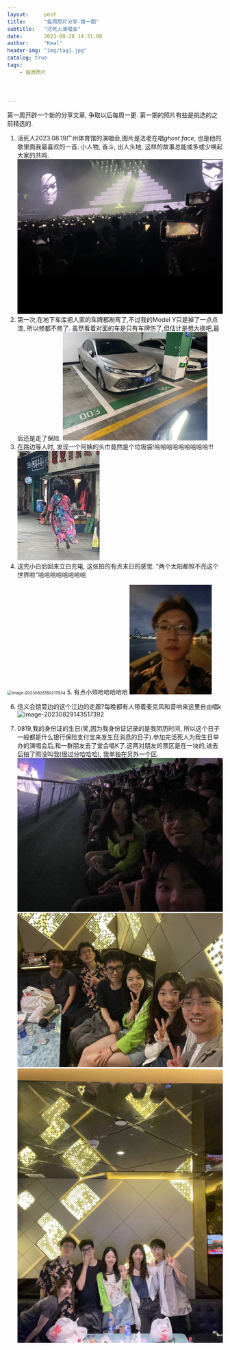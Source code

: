 ```yaml
---
layout:     post
title:      "每周照片分享-第一期"
subtitle:   "活死人演唱会"
date:       2023-08-28 14:31:00
author:     "Keal"
header-img: "img/tag1.jpg"
catalog: true
tags:
    - 每周照片



---
```


第一周开辟一个新的分享文章, 争取以后每周一更.  第一期的照片有些是挑选的之前精选的.

1. 活死人2023.08.19广州体育馆的演唱会,图片是法老在唱*ghost face*, 也是他的歌里面我最喜欢的一首. 小人物, 奋斗, 出人头地, 这样的故事总能或多或少唤起大家的共鸣. 
   ![image-20230828175333057](https://raw.githubusercontent.com/kneed/typora_img_respository/main/typora/202308281756503.png)
2. 第一次,在地下车库把人家的车牌都剐弯了,不过我的Model Y只是掉了一点点漆, 所以修都不修了. 虽然看着对面的车是只有车牌伤了,但估计是想大换吧,最后还是走了保险.
   <img src="https://raw.githubusercontent.com/kneed/typora_img_respository/main/typora/202308300926600.png" alt="image-20230830092513458" style="zoom:33%;" />
3. 在路边等人时, 发现一个阿姨的头巾竟然是个垃圾袋!哈哈哈哈哈哈哈哈哈!!!
   <img src="https://raw.githubusercontent.com/kneed/typora_img_respository/main/typora/202308300926492.png" alt="image-20230830092500754" style="zoom:25%;" />
4. 送完小白后回来立白充电, 这张拍的有点末日的感觉. "两个太阳都照不亮这个世界啦"哈哈哈哈哈哈哈哈
<img src="https://raw.githubusercontent.com/kneed/typora_img_respository/main/typora/202308281802795.png" alt="image-20230828180217934" style="zoom:67%;" />
5. 有点小帅哈哈哈哈哈
   <img src="https://raw.githubusercontent.com/kneed/typora_img_respository/main/typora/202308300924490.png" alt="image-20230830092446106" style="zoom:25%;" />
   
6. 信义会馆旁边的这个江边的走廊?每晚都有人带着麦克风和音响来这里自由唱k
   ![image-20230829143517392](https://raw.githubusercontent.com/kneed/typora_img_respository/main/typora/202308291435494.png)

7. 0819,我的身份证的生日(笑,因为我身份证记录的是我阴历时间, 所以这个日子一般都是什么银行保险支付宝来发生日消息的日子).参加完活死人为我生日举办的演唱会后,和一群朋友去了堂会唱K了.这两对朋友的票区是在一块的,进去后拍了照没叫我(很过分哈哈哈), 我单独在另外一个区.
    <img src="https://raw.githubusercontent.com/kneed/typora_img_respository/main/typora/202308291439780.png" alt="image-20230829143854126" style="zoom:67%;" />
    <img src="https://raw.githubusercontent.com/kneed/typora_img_respository/main/typora/202308291439481.png" alt="image-20230829143904941" style="zoom:67%;" />
    <img src="https://raw.githubusercontent.com/kneed/typora_img_respository/main/typora/202308291439021.png" alt="image-20230829143913203" style="zoom:67%;" />